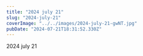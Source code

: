 ```yaml
---
title: "2024 july 21"
slug: "2024-july-21"
coverImage: "../../images/2024-july-21-gwNT.jpg"
pubDate: "2024-07-21T18:31:52.330Z"
---
```


2024 july 21
